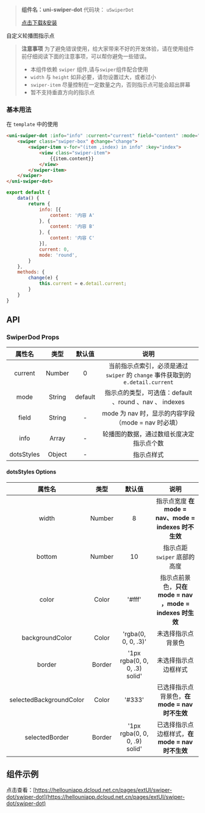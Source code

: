 
> **组件名：uni-swiper-dot**
> 代码块： `uSwiperDot`
> 
>  [点击下载&安装](https://ext.dcloud.net.cn/plugin?name=uni-swiper-dot)

自定义轮播图指示点

> **注意事项**
> 为了避免错误使用，给大家带来不好的开发体验，请在使用组件前仔细阅读下面的注意事项，可以帮你避免一些错误。
> - 本组件依赖 `swiper` 组件,请与`swiper`组件配合使用
> - `width` 与 `height` 如非必要，请勿设置过大，或者过小
> - `swiper-item` 尽量控制在一定数量之内，否则指示点可能会超出屏幕
> - 暂不支持垂直方向的指示点

### 基本用法

在 ``template`` 中的使用

```html
<uni-swiper-dot :info="info" :current="current" field="content" :mode="mode">
	<swiper class="swiper-box" @change="change">
		<swiper-item v-for="(item ,index) in info" :key="index">
			<view class="swiper-item">
				{{item.content}}
			</view>
		</swiper-item>
	</swiper>
</uni-swiper-dot>
```

```javascript
export default {
	data() {
		return {
			info: [{
				content: '内容 A'
			}, {
				content: '内容 B'
			}, {
				content: '内容 C'
			}],
			current: 0,
			mode: 'round',
		}
	},
	methods: {
		change(e) {
			this.current = e.detail.current;
		}
	}
}
```

## API

### SwiperDod Props

|属性名|类型|默认值|说明|
|:-:|:-:|:-:|:-:|
|current|Number	|0|当前指示点索引，必须是通过 `swiper` 的 `change` 事件获取到的 `e.detail.current`|
|mode|String|default|指示点的类型，可选值：default 、round 、nav	 、 indexes|
|field|String|-| mode 为 nav 时，显示的内容字段（mode = nav 时必填）|
|info|Array	|-|轮播图的数据，通过数组长度决定指示点个数|
|dotsStyles	|Object	|-|指示点样式|

#### dotsStyles Options

|属性名|类型	|默认值|说明|
|:-:|:-:|:-:|:-:|
|width|Number| 8|指示点宽度 **在 mode = nav、mode = indexes 时不生效**|
|bottom|Number	| 10|指示点距 `swiper` 底部的高度|
|color|Color	| '#fff'|指示点前景色，**只在 mode = nav ，mode = indexes 时生效**	|
|backgroundColor|Color	| 'rgba(0, 0, 0, .3)'|未选择指示点背景色|
|border|Border	| '1px rgba(0, 0, 0, .3) solid'	|未选择指示点边框样式|
|selectedBackgroundColor|Color	| '#333'|已选择指示点背景色，**在 mode = nav 时不生效**|
|selectedBorder|Border	| '1px rgba(0, 0, 0, .9) solid'	|已选择指示点边框样式，**在 mode = nav 时不生效**|



## 组件示例

点击查看：[https://hellouniapp.dcloud.net.cn/pages/extUI/swiper-dot/swiper-dot](https://hellouniapp.dcloud.net.cn/pages/extUI/swiper-dot/swiper-dot)